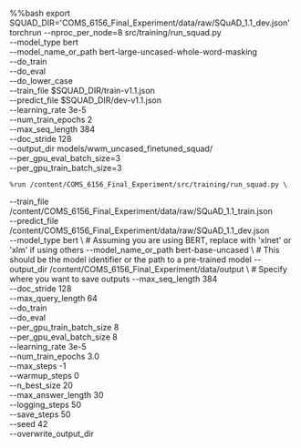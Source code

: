%%bash
export SQUAD_DIR='COMS_6156_Final_Experiment/data/raw/SQuAD_1.1_dev.json'  
torchrun --nproc_per_node=8 src/training/run_squad.py \
    --model_type bert \
    --model_name_or_path bert-large-uncased-whole-word-masking \
    --do_train \
    --do_eval \
    --do_lower_case \
    --train_file $SQUAD_DIR/train-v1.1.json \
    --predict_file $SQUAD_DIR/dev-v1.1.json \
    --learning_rate 3e-5 \
    --num_train_epochs 2 \
    --max_seq_length 384 \
    --doc_stride 128 \
    --output_dir models/wwm_uncased_finetuned_squad/ \
    --per_gpu_eval_batch_size=3 \
    --per_gpu_train_batch_size=3

    %run /content/COMS_6156_Final_Experiment/src/training/run_squad.py \
  --train_file /content/COMS_6156_Final_Experiment/data/raw/SQuAD_1.1_train.json \
  --predict_file /content/COMS_6156_Final_Experiment/data/raw/SQuAD_1.1_dev.json \
  --model_type bert \  # Assuming you are using BERT, replace with 'xlnet' or 'xlm' if using others
  --model_name_or_path bert-base-uncased \  # This should be the model identifier or the path to a pre-trained model
  --output_dir /content/COMS_6156_Final_Experiment/data/output \  # Specify where you want to save outputs
  --max_seq_length 384 \
  --doc_stride 128 \
  --max_query_length 64 \
  --do_train \
  --do_eval \
  --per_gpu_train_batch_size 8 \
  --per_gpu_eval_batch_size 8 \
  --learning_rate 3e-5 \
  --num_train_epochs 3.0 \
  --max_steps -1 \
  --warmup_steps 0 \
  --n_best_size 20 \
  --max_answer_length 30 \
  --logging_steps 50 \
  --save_steps 50 \
  --seed 42 \
  --overwrite_output_dir
